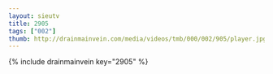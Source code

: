 ```yaml
--- 
layout: sieutv
title: 2905
tags: ["002"]
thumb: http://drainmainvein.com/media/videos/tmb/000/002/905/player.jpg
---
```

{% include drainmainvein key="2905" %} 
